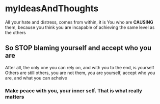 # myIdeasAndThoughts

All your hate and distress, comes from within, it is You who are <b>CAUSING</b> them, because you think you are incapable of achieving the same level as the others

## So <b>STOP</b>  blaming yourself and accept who you are

After all, the only one you can rely on, and with you to the end, is yourself
Others are still others, you are not them, you are yourself, accept who you are, and what you can acheive
### Make peace with you, your inner self. That is what really matters
